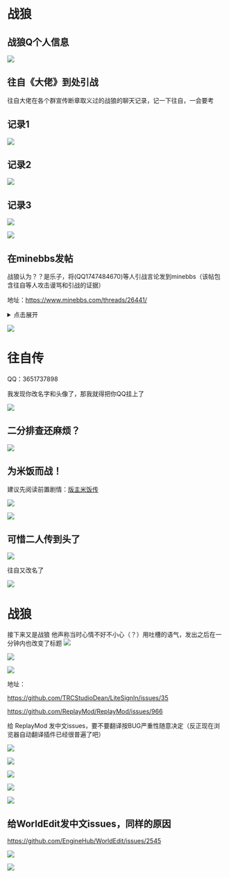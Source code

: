 # 战狼

## 战狼Q个人信息

![](/others/二人传/1.jpg)

## 往自《大佬》到处引战

往自大佬在各个群宣传断章取义过的战狼的聊天记录，记一下往自，一会要考


## 记录1

![](/others/二人传/记录1.png)

## 记录2

![](/others/二人传/记录2.png)

## 记录3

![](/others/二人传/记录3.png)

![](/others/二人传/记录3-1.png)

## 在minebbs发帖

战狼认为？？是乐子，将(QQ1747484670)等人引战言论发到minebbs（该帖包含往自等人攻击谩骂和引战的证据）

地址：https://www.minebbs.com/threads/26441/

<details>
  <summary>点击展开</summary>

![](/others/二人传/minebbs-26441留档.png)

</details>

![](/others/二人传/0金粒.png)

# 往自传

QQ：3651737898

我发现你改名字和头像了，那我就得把你QQ挂上了

![](/others/二人传/改头像和名字了.png)

## 二分排查还麻烦？

![](/others/二人传/往-1.png)

## 为米饭而战！

建议先阅读前置剧情：[版主米饭传](版主米饭传.md)

![](/others/二人传/往-2.png)

![](/others/二人传/往-3.png)

## 可惜二人传到头了

![](/others/二人传/往-4.png)

往自又改名了

![](/others/二人传/往-5.png)

# 战狼

接下来又是战狼
他声称当时心情不好不小心（？）用吐槽的语气，发出之后在一分钟内也改变了标题
![](/others/二人传/野狼-1.png)

![](/others/二人传/野狼-2.png)

![](/others/二人传/野狼-3.png)

地址：

https://github.com/TRCStudioDean/LiteSignIn/issues/35

https://github.com/ReplayMod/ReplayMod/issues/966

给 ReplayMod 发中文issues，要不要翻译按BUG严重性随意决定（反正现在浏览器自动翻译插件已经很普遍了吧）

![](/others/二人传/野狼-4.png)

![](/others/二人传/野狼-5.png)

![](/others/二人传/野狼-6.png)

![](/others/二人传/野狼-7.png)

![](/others/二人传/野狼-8.png)

## 给WorldEdit发中文issues，同样的原因

https://github.com/EngineHub/WorldEdit/issues/2545

![](/others/二人传/野狼-9.png)

![](/others/二人传/野狼-9-1.png)
